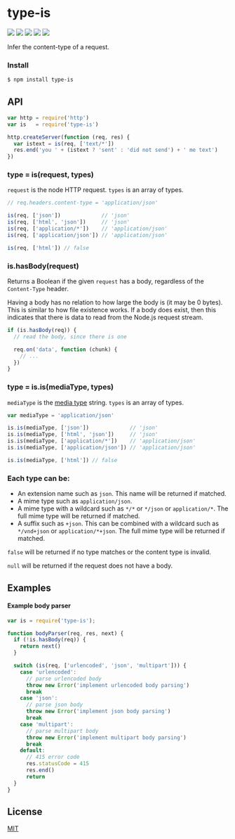 # type-is

[![](https://img.shields.io/npm/v/type-is.svg)](https://npmjs.org/package/type-is) [![](https://img.shields.io/npm/dm/type-is.svg)](https://npmjs.org/package/type-is) [![](https://img.shields.io/node/v/type-is.svg)](https://nodejs.org/en/download/) [![](https://img.shields.io/travis/jshttp/type-is/master.svg)](https://travis-ci.org/jshttp/type-is) [![](https://img.shields.io/coveralls/jshttp/type-is/master.svg)](https://coveralls.io/r/jshttp/type-is?branch=master)

Infer the content-type of a request.

### Install

```bash
$ npm install type-is
```

## API

```javascript
var http = require('http')
var is   = require('type-is')

http.createServer(function (req, res) {
  var istext = is(req, ['text/*'])
  res.end('you ' + (istext ? 'sent' : 'did not send') + ' me text')
})
```

### type = is\(request, types\)

`request` is the node HTTP request. `types` is an array of types.

```javascript
// req.headers.content-type = 'application/json'

is(req, ['json'])             // 'json'
is(req, ['html', 'json'])     // 'json'
is(req, ['application/*'])    // 'application/json'
is(req, ['application/json']) // 'application/json'

is(req, ['html']) // false
```

### is.hasBody\(request\)

Returns a Boolean if the given `request` has a body, regardless of the `Content-Type` header.

Having a body has no relation to how large the body is \(it may be 0 bytes\). This is similar to how file existence works. If a body does exist, then this indicates that there is data to read from the Node.js request stream.

```javascript
if (is.hasBody(req)) {
  // read the body, since there is one

  req.on('data', function (chunk) {
    // ...
  })
}
```

### type = is.is\(mediaType, types\)

`mediaType` is the [media type](https://tools.ietf.org/html/rfc6838) string. `types` is an array of types.

```javascript
var mediaType = 'application/json'

is.is(mediaType, ['json'])             // 'json'
is.is(mediaType, ['html', 'json'])     // 'json'
is.is(mediaType, ['application/*'])    // 'application/json'
is.is(mediaType, ['application/json']) // 'application/json'

is.is(mediaType, ['html']) // false
```

### Each type can be:

* An extension name such as `json`. This name will be returned if matched.
* A mime type such as `application/json`.
* A mime type with a wildcard such as `*/*` or `*/json` or `application/*`. The full mime type will be returned if matched.
* A suffix such as `+json`. This can be combined with a wildcard such as `*/vnd+json` or `application/*+json`. The full mime type will be returned if matched.

`false` will be returned if no type matches or the content type is invalid.

`null` will be returned if the request does not have a body.

## Examples

#### Example body parser

```javascript
var is = require('type-is');

function bodyParser(req, res, next) {
  if (!is.hasBody(req)) {
    return next()
  }

  switch (is(req, ['urlencoded', 'json', 'multipart'])) {
    case 'urlencoded':
      // parse urlencoded body
      throw new Error('implement urlencoded body parsing')
      break
    case 'json':
      // parse json body
      throw new Error('implement json body parsing')
      break
    case 'multipart':
      // parse multipart body
      throw new Error('implement multipart body parsing')
      break
    default:
      // 415 error code
      res.statusCode = 415
      res.end()
      return
  }
}
```

## License

[MIT](https://github.com/ericliang12345/my-study/tree/61bcf23525950856ab2027fa9d23e30c458d927a/NodeJs_Express_hello/node_modules/express/node_modules/type-is/LICENSE/README.md)

